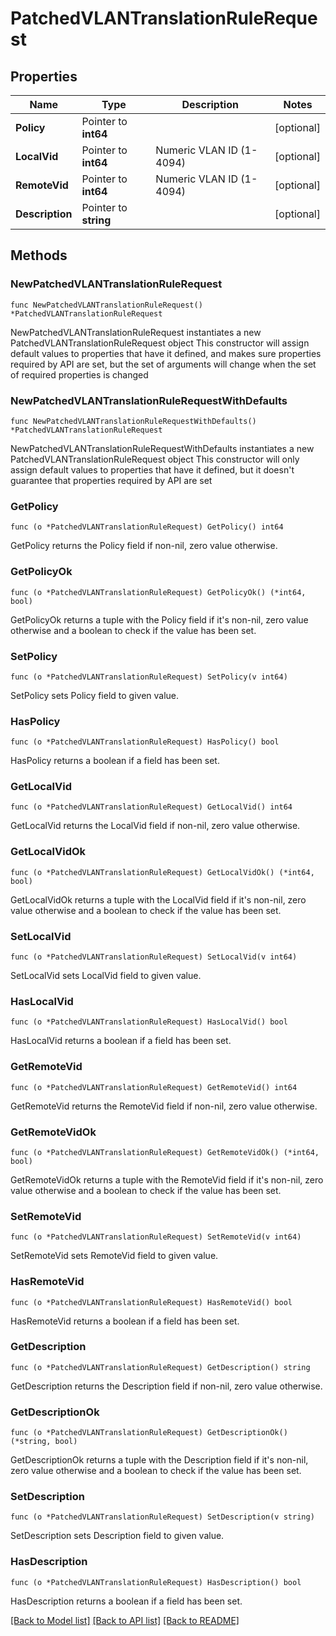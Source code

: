 # PatchedVLANTranslationRuleRequest

## Properties

Name | Type | Description | Notes
------------ | ------------- | ------------- | -------------
**Policy** | Pointer to **int64** |  | [optional] 
**LocalVid** | Pointer to **int64** | Numeric VLAN ID (1-4094) | [optional] 
**RemoteVid** | Pointer to **int64** | Numeric VLAN ID (1-4094) | [optional] 
**Description** | Pointer to **string** |  | [optional] 

## Methods

### NewPatchedVLANTranslationRuleRequest

`func NewPatchedVLANTranslationRuleRequest() *PatchedVLANTranslationRuleRequest`

NewPatchedVLANTranslationRuleRequest instantiates a new PatchedVLANTranslationRuleRequest object
This constructor will assign default values to properties that have it defined,
and makes sure properties required by API are set, but the set of arguments
will change when the set of required properties is changed

### NewPatchedVLANTranslationRuleRequestWithDefaults

`func NewPatchedVLANTranslationRuleRequestWithDefaults() *PatchedVLANTranslationRuleRequest`

NewPatchedVLANTranslationRuleRequestWithDefaults instantiates a new PatchedVLANTranslationRuleRequest object
This constructor will only assign default values to properties that have it defined,
but it doesn't guarantee that properties required by API are set

### GetPolicy

`func (o *PatchedVLANTranslationRuleRequest) GetPolicy() int64`

GetPolicy returns the Policy field if non-nil, zero value otherwise.

### GetPolicyOk

`func (o *PatchedVLANTranslationRuleRequest) GetPolicyOk() (*int64, bool)`

GetPolicyOk returns a tuple with the Policy field if it's non-nil, zero value otherwise
and a boolean to check if the value has been set.

### SetPolicy

`func (o *PatchedVLANTranslationRuleRequest) SetPolicy(v int64)`

SetPolicy sets Policy field to given value.

### HasPolicy

`func (o *PatchedVLANTranslationRuleRequest) HasPolicy() bool`

HasPolicy returns a boolean if a field has been set.

### GetLocalVid

`func (o *PatchedVLANTranslationRuleRequest) GetLocalVid() int64`

GetLocalVid returns the LocalVid field if non-nil, zero value otherwise.

### GetLocalVidOk

`func (o *PatchedVLANTranslationRuleRequest) GetLocalVidOk() (*int64, bool)`

GetLocalVidOk returns a tuple with the LocalVid field if it's non-nil, zero value otherwise
and a boolean to check if the value has been set.

### SetLocalVid

`func (o *PatchedVLANTranslationRuleRequest) SetLocalVid(v int64)`

SetLocalVid sets LocalVid field to given value.

### HasLocalVid

`func (o *PatchedVLANTranslationRuleRequest) HasLocalVid() bool`

HasLocalVid returns a boolean if a field has been set.

### GetRemoteVid

`func (o *PatchedVLANTranslationRuleRequest) GetRemoteVid() int64`

GetRemoteVid returns the RemoteVid field if non-nil, zero value otherwise.

### GetRemoteVidOk

`func (o *PatchedVLANTranslationRuleRequest) GetRemoteVidOk() (*int64, bool)`

GetRemoteVidOk returns a tuple with the RemoteVid field if it's non-nil, zero value otherwise
and a boolean to check if the value has been set.

### SetRemoteVid

`func (o *PatchedVLANTranslationRuleRequest) SetRemoteVid(v int64)`

SetRemoteVid sets RemoteVid field to given value.

### HasRemoteVid

`func (o *PatchedVLANTranslationRuleRequest) HasRemoteVid() bool`

HasRemoteVid returns a boolean if a field has been set.

### GetDescription

`func (o *PatchedVLANTranslationRuleRequest) GetDescription() string`

GetDescription returns the Description field if non-nil, zero value otherwise.

### GetDescriptionOk

`func (o *PatchedVLANTranslationRuleRequest) GetDescriptionOk() (*string, bool)`

GetDescriptionOk returns a tuple with the Description field if it's non-nil, zero value otherwise
and a boolean to check if the value has been set.

### SetDescription

`func (o *PatchedVLANTranslationRuleRequest) SetDescription(v string)`

SetDescription sets Description field to given value.

### HasDescription

`func (o *PatchedVLANTranslationRuleRequest) HasDescription() bool`

HasDescription returns a boolean if a field has been set.


[[Back to Model list]](../README.md#documentation-for-models) [[Back to API list]](../README.md#documentation-for-api-endpoints) [[Back to README]](../README.md)



